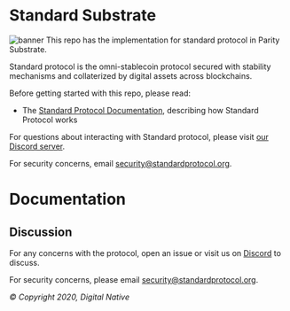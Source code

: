 # Standard Substrate

![banner](./media/standard_substrate.png)
This repo has the implementation for standard protocol in Parity Substrate.

Standard protocol is the omni-stablecoin protocol secured with stability mechanisms and collaterized by digital assets across blockchains.

Before getting started with this repo, please read:

* The [Standard Protocol Documentation](docs.standardprotocol.org), describing how Standard Protocol works

For questions about interacting with Standard protocol, please visit [our Discord server](https://chat.standardprotocol.org).

For security concerns, email [security@standardprotocol.org](mailto:security@standardprotocol.org).


# Documentation


Discussion
----------

For any concerns with the protocol, open an issue or visit us on [Discord](chat.standardprotocol.org) to discuss.

For security concerns, please email [security@standardprotocol.org](mailto:security@standardprotocol.org).

_© Copyright 2020, Digital Native_


